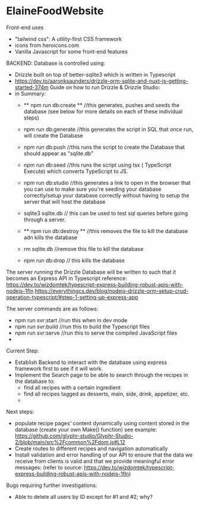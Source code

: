 # ElaineFoodWebsite

Front-end uses 
- "tailwind css": A utility-first CSS framework
- icons from heroicons.com
- Vanilla Javascript for some front-end features

BACKEND:
Database is controlled using:
- Drizzle built on top of better-sqlite3 which is written in Typescript
- https://dev.to/aaronksaunders/drizzle-orm-sqlite-and-nuxt-js-getting-started-374m Guide on how to run Drizzle & Drizzle Studio:
- in Summary:
    - ** npm run db:create ** //this generates, pushes and seeds the database (see below for more details on each of these individual steps)
    - npm run db:generate //this generates the script in SQL that once run, will create the Database
    - npm run db:push //this runs the script to create the Database that should appear as "sqlite.db"
    - npm run db:seed //this runs the script using tsx ( TypeScript Execute) which converts TypeScript to JS.
    - npm run db:studio //this generates a link to open in the browser that you can use to make sure you're seeding your database correctly/setup your database correctly without having to setup the server that will host the database
    
    - sqlite3 sqlite.db // this can be used to test sql queries before going through a server. 

    - ** npm run db:destroy ** //this removes the file to kill the database adn kills the database
    - rm sqlite.db //remove this file to kill the database
    - npm run db:drop // this kills the database


The server running the Drizzle Database will be written to such that it becomes an Express API in Typescript
reference: https://dev.to/wizdomtek/typescript-express-building-robust-apis-with-nodejs-1fln 
https://everythingcs.dev/blog/nodejs-drizzle-orm-setup-crud-operation-typescript/#step-1-setting-up-express-app 

The server commands are as follows:
- npm run svr:start //run this when in dev mode
- npm run svr:build //run this to build the Typescript files
- npm run svr:serve //run this to serve the compiled JavaScript files
- 


Current Step:
- Establish Backend to interact with the database using express framework first to see if it will work. 
- Implement the Search page to be able to search through the recipes in the database to:
    - find all recipes with a certain ingredient
    - find all recipes tagged as desserts, main, side, drink, appetizer, etc. 
    - 

Next steps:
- populate recipe pages' content dynamically using content stored in the database (create your own Make() function) see example: https://github.com/glyphr-studio/Glyphr-Studio-2/blob/main/src%2Fcommon%2Fdom.js#L12 
- Create routes to different recipes and navigation automatically 
- Install validation and error handling of our API to ensure that the data we receive from clients is valid and that we provide meaningful error messages: (refer to source: https://dev.to/wizdomtek/typescript-express-building-robust-apis-with-nodejs-1fln)

Bugs requiring further investigations:
- Able to delete all users by ID except for #1 and #2; why? 



